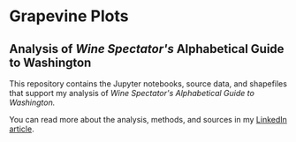 # Grapevine Plots
## Analysis of *Wine Spectator's* Alphabetical Guide to Washington

This repository contains the Jupyter notebooks, source data, and shapefiles that support my analysis of *Wine Spectator's Alphabetical Guide to Washington.*

You can read more about the analysis, methods, and sources in my [LinkedIn article](https://www.linkedin.com/pulse/grapevine-plots-analysis-wine-spectators-alphabetical-wotawa/).
